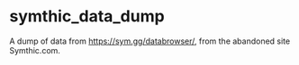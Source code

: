 # symthic_data_dump
A dump of data from https://sym.gg/databrowser/, from the abandoned site Symthic.com.
